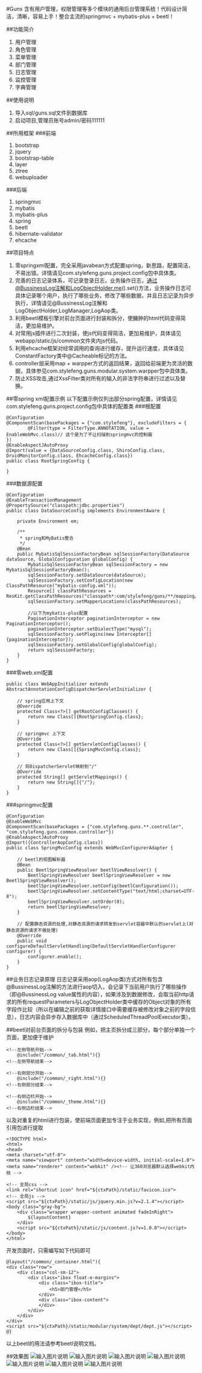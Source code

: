 #Guns
含有用户管理，权限管理等多个模块的通用后台管理系统！代码设计简洁，清晰，容易上手！整合主流的springmvc + mybatis-plus + beetl！

##功能简介
1. 用户管理
2. 角色管理
3. 菜单管理
4. 部门管理
4. 日志管理
5. 监控管理
6. 字典管理

##使用说明
1. 导入sql/guns.sql文件到数据库
2. 启动项目,管理员账号admin/密码111111

##所用框架
###前端
1. bootstrap
2. jquery
3. bootstrap-table
4. layer
5. ztree
6. webuploader

###后端
1. springmvc
2. mybatis
3. mybatis-plus
4. spring
5. beetl
6. hibernate-validator
7. ehcache

##项目特点
1. 零springxml配置，完全采用javabean方式配置spring，新思路，配置简洁，不易出错。详情请见com.stylefeng.guns.project.config包中具体类。
2. 完善的日志记录体系，可记录登录日志，业务操作日志，通过@BussinessLog注解和LogObjectHolder.me().set()方法，业务操作日志可具体记录哪个用户，执行了哪些业务，修改了哪些数据，并且日志记录为异步执行，详情请见@BussinessLog注解和LogObjectHolder,LogManager,LogAop类。
3. 利用beetl模板引擎对前台页面进行封装和拆分，使臃肿的html代码变得简洁，更加易维护。
4. 对常用js插件进行二次封装，使js代码变得简洁，更加易维护，具体请见webapp/static/js/common文件夹内js代码。
5. 利用ehcache框架对经常调用的查询进行缓存，提升运行速度，具体请见ConstantFactory类中@Cacheable标记的方法。
6. controller层采用map + warpper方式的返回结果，返回给前端更为灵活的数据，具体参见com.stylefeng.guns.modular.system.warpper包中具体类。
7. 防止XSS攻击,通过XssFilter类对所有的输入的非法字符串进行过滤以及替换。

##零spring xml配置示例
以下配置示例仅列出部分spring配置，详情请见com.stylefeng.guns.project.config包中具体的配置类
###根配置
```
@Configuration
@ComponentScan(basePackages = {"com.stylefeng"}, excludeFilters = {
        @Filter(type = FilterType.ANNOTATION, value = EnableWebMvc.class)// 这个是为了不让扫描到springmvc的控制器
})
@EnableAspectJAutoProxy
@Import(value = {DataSourceConfig.class, ShiroConfig.class, DruidMonitorConfig.class, EhcacheConfig.class})
public class RootSpringConfig {

}
```
###数据源配置
```
@Configuration
@EnableTransactionManagement
@PropertySource("classpath:jdbc.properties")
public class DataSourceConfig implements EnvironmentAware {

    private Environment em;

    /**
     * spring和MyBatis整合
     */
    @Bean
    public MybatisSqlSessionFactoryBean sqlSessionFactory(DataSource dataSource, GlobalConfiguration globalConfig) {
        MybatisSqlSessionFactoryBean sqlSessionFactory = new MybatisSqlSessionFactoryBean();
        sqlSessionFactory.setDataSource(dataSource);
        sqlSessionFactory.setConfigLocation(new ClassPathResource("mybatis-config.xml"));
        Resource[] classPathResources = ResKit.getClassPathResources("classpath*:com/stylefeng/guns/**/mapping/*.xml");
        sqlSessionFactory.setMapperLocations(classPathResources);

        //以下为mybatis-plus配置
        PaginationInterceptor paginationInterceptor = new PaginationInterceptor();
        paginationInterceptor.setDialectType("mysql");
        sqlSessionFactory.setPlugins(new Interceptor[]{paginationInterceptor});
        sqlSessionFactory.setGlobalConfig(globalConfig);
        return sqlSessionFactory;
    }
}
```

###零web.xml配置
```
public class WebAppInitializer extends AbstractAnnotationConfigDispatcherServletInitializer {

    // spring应用上下文
    @Override
    protected Class<?>[] getRootConfigClasses() {
        return new Class[]{RootSpringConfig.class};
    }

    // springmvc 上下文
    @Override
    protected Class<?>[] getServletConfigClasses() {
        return new Class[]{SpringMvcConfig.class};
    }

    // 将DispatcherServlet映射到"/"
    @Override
    protected String[] getServletMappings() {
        return new String[]{"/"};
    }
}
```

###springmvc配置
```
@Configuration
@EnableWebMvc
@ComponentScan(basePackages = {"com.stylefeng.guns.**.controller", "com.stylefeng.guns.common.controller"})
@EnableAspectJAutoProxy
@Import({ControllerAopConfig.class})
public class SpringMvcConfig extends WebMvcConfigurerAdapter {

    // beetl的视图解析器
    @Bean
    public BeetlSpringViewResolver beetlViewResolver() {
        BeetlSpringViewResolver beetlSpringViewResolver = new BeetlSpringViewResolver();
        beetlSpringViewResolver.setConfig(beetlConfiguration());
        beetlSpringViewResolver.setContentType("text/html;charset=UTF-8");
        beetlSpringViewResolver.setOrder(0);
        return beetlSpringViewResolver;
    }   
    
    // 配置静态资源的处理,对静态资源的请求转发到servlet容器中默认的servlet上(对静态资源的请求不做处理)
    @Override
    public void configureDefaultServletHandling(DefaultServletHandlerConfigurer configurer) {
        configurer.enable();
    }
}
```
##业务日志记录原理
日志记录采用aop(LogAop类)方式对所有包含@BussinessLog注解的方法进行aop切入，会记录下当前用户执行了哪些操作（即@BussinessLog value属性的内容），如果涉及到数据修改，会取当前http请求的所有requestParameters与LogObjectHolder类中缓存的Object对象的所有字段作比较（所以在编辑之前的获取详情接口中需要缓存被修改对象之前的字段信息），日志内容会异步存入数据库中（通过ScheduledThreadPoolExecutor类）。

##beetl对前台页面的拆分与包装
例如，把主页拆分成三部分，每个部分单独一个页面，更加便于维护
```
<!--左侧导航开始-->
    @include("/common/_tab.html"){}
<!--左侧导航结束-->

<!--右侧部分开始-->
    @include("/common/_right.html"){}
<!--右侧部分结束-->

<!--右侧边栏开始-->
    @include("/common/_theme.html"){}
<!--右侧边栏结束-->
```
以及对重复的html进行包装，使前端页面更加专注于业务实现，例如,把所有页面引用包进行提取
```
<!DOCTYPE html>
<html>
<head>
<meta charset="utf-8">
<meta name="viewport" content="width=device-width, initial-scale=1.0">
<meta name="renderer" content="webkit" /><!-- 让360浏览器默认选择webkit内核 -->

<!-- 全局css -->
<link rel="shortcut icon" href="${ctxPath}/static/favicon.ico">
<!-- 全局js -->
<script src="${ctxPath}/static/js/jquery.min.js?v=2.1.4"></script>
<body class="gray-bg">
	<div class="wrapper wrapper-content animated fadeInRight">
		${layoutContent}
	</div>
	<script src="${ctxPath}/static/js/content.js?v=1.0.0"></script>
</body>
</html>
```
开发页面时，只需编写如下代码即可
```
@layout("/common/_container.html"){
<div class="row">
    <div class="col-sm-12">
        <div class="ibox float-e-margins">
            <div class="ibox-title">
                <h5>部门管理</h5>
            </div>
            <div class="ibox-content">
            </div>
        </div>
    </div>
</div>
<script src="${ctxPath}/static/modular/system/dept/dept.js"></script>
@}
```
以上beetl的用法请参考beetl说明文档。


##效果图
![输入图片说明](https://git.oschina.net/uploads/images/2017/0429/233329_a0c40981_551203.png "在这里输入图片标题")
![输入图片说明](https://git.oschina.net/uploads/images/2017/0429/233336_5784c639_551203.png "在这里输入图片标题")
![输入图片说明](https://git.oschina.net/uploads/images/2017/0429/233347_f70e3c71_551203.png "在这里输入图片标题")
![输入图片说明](https://git.oschina.net/uploads/images/2017/0429/233354_24c8da50_551203.png "在这里输入图片标题")
![输入图片说明](https://git.oschina.net/uploads/images/2017/0429/233402_594a588a_551203.png "在这里输入图片标题")
![输入图片说明](https://git.oschina.net/uploads/images/2017/0429/233410_6c4061e0_551203.png "在这里输入图片标题")
![输入图片说明](https://git.oschina.net/uploads/images/2017/0429/233417_6e9ecf5e_551203.png "在这里输入图片标题")